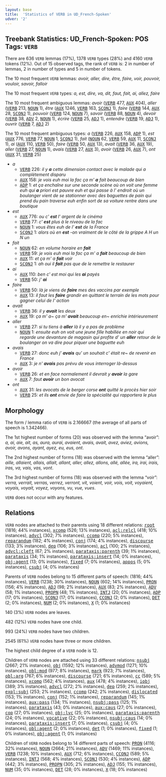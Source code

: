 ```yaml
---
layout: base
title:  'Statistics of VERB in UD_French-Spoken'
udver: '2'
---
```


## Treebank Statistics: UD_French-Spoken: POS Tags: `VERB`

There are 636 `VERB` lemmas (17%), 1378 `VERB` types (28%) and 4160 `VERB` tokens (12%).
Out of 15 observed tags, the rank of `VERB` is: 2 in number of lemmas, 2 in number of types and 5 in number of tokens.

The 10 most frequent `VERB` lemmas: <em>avoir, aller, dire, être, faire, voir, pouvoir, vouloir, savoir, falloir</em>

The 10 most frequent `VERB` types:  <em>a, est, dire, va, dit, faut, fait, ai, allez, faire</em>

The 10 most frequent ambiguous lemmas: <em>avoir</em> (<tt><a href="fr_spoken-pos-VERB.html">VERB</a></tt> 477, <tt><a href="fr_spoken-pos-AUX.html">AUX</a></tt> 404), <em>aller</em> (<tt><a href="fr_spoken-pos-VERB.html">VERB</a></tt> 213, <tt><a href="fr_spoken-pos-NOUN.html">NOUN</a></tt> 1), <em>être</em> (<tt><a href="fr_spoken-pos-AUX.html">AUX</a></tt> 1246, <tt><a href="fr_spoken-pos-VERB.html">VERB</a></tt> 163, <tt><a href="fr_spoken-pos-SCONJ.html">SCONJ</a></tt> 1), <em>faire</em> (<tt><a href="fr_spoken-pos-VERB.html">VERB</a></tt> 144, <tt><a href="fr_spoken-pos-AUX.html">AUX</a></tt> 28, <tt><a href="fr_spoken-pos-SCONJ.html">SCONJ</a></tt> 1), <em>pouvoir</em> (<tt><a href="fr_spoken-pos-VERB.html">VERB</a></tt> 124, <tt><a href="fr_spoken-pos-NOUN.html">NOUN</a></tt> 7), <em>savoir</em> (<tt><a href="fr_spoken-pos-VERB.html">VERB</a></tt> 88, <tt><a href="fr_spoken-pos-NOUN.html">NOUN</a></tt> 4), <em>devoir</em> (<tt><a href="fr_spoken-pos-VERB.html">VERB</a></tt> 38, <tt><a href="fr_spoken-pos-ADV.html">ADV</a></tt> 2, <tt><a href="fr_spoken-pos-NOUN.html">NOUN</a></tt> 1), <em>écrire</em> (<tt><a href="fr_spoken-pos-VERB.html">VERB</a></tt> 25, <tt><a href="fr_spoken-pos-ADJ.html">ADJ</a></tt> 1), <em>entendre</em> (<tt><a href="fr_spoken-pos-VERB.html">VERB</a></tt> 19, <tt><a href="fr_spoken-pos-ADJ.html">ADJ</a></tt> 1), <em>ouvrir</em> (<tt><a href="fr_spoken-pos-VERB.html">VERB</a></tt> 7, <tt><a href="fr_spoken-pos-ADJ.html">ADJ</a></tt> 2)

The 10 most frequent ambiguous types:  <em>a</em> (<tt><a href="fr_spoken-pos-VERB.html">VERB</a></tt> 226, <tt><a href="fr_spoken-pos-AUX.html">AUX</a></tt> 158, <tt><a href="fr_spoken-pos-ADP.html">ADP</a></tt> 1), <em>est</em> (<tt><a href="fr_spoken-pos-AUX.html">AUX</a></tt> 776, <tt><a href="fr_spoken-pos-VERB.html">VERB</a></tt> 77, <tt><a href="fr_spoken-pos-NOUN.html">NOUN</a></tt> 1, <tt><a href="fr_spoken-pos-SCONJ.html">SCONJ</a></tt> 1), <em>fait</em> (<tt><a href="fr_spoken-pos-NOUN.html">NOUN</a></tt> 62, <tt><a href="fr_spoken-pos-VERB.html">VERB</a></tt> 59, <tt><a href="fr_spoken-pos-AUX.html">AUX</a></tt> 11, <tt><a href="fr_spoken-pos-SCONJ.html">SCONJ</a></tt> 1), <em>ai</em> (<tt><a href="fr_spoken-pos-AUX.html">AUX</a></tt> 110, <tt><a href="fr_spoken-pos-VERB.html">VERB</a></tt> 50), <em>faire</em> (<tt><a href="fr_spoken-pos-VERB.html">VERB</a></tt> 50, <tt><a href="fr_spoken-pos-AUX.html">AUX</a></tt> 13), <em>avait</em> (<tt><a href="fr_spoken-pos-VERB.html">VERB</a></tt> 36, <tt><a href="fr_spoken-pos-AUX.html">AUX</a></tt> 19), <em>aller</em> (<tt><a href="fr_spoken-pos-VERB.html">VERB</a></tt> 27, <tt><a href="fr_spoken-pos-NOUN.html">NOUN</a></tt> 1), <em>avais</em> (<tt><a href="fr_spoken-pos-VERB.html">VERB</a></tt> 27, <tt><a href="fr_spoken-pos-AUX.html">AUX</a></tt> 3), <em>avoir</em> (<tt><a href="fr_spoken-pos-VERB.html">VERB</a></tt> 26, <tt><a href="fr_spoken-pos-AUX.html">AUX</a></tt> 7), <em>ont</em> (<tt><a href="fr_spoken-pos-AUX.html">AUX</a></tt> 31, <tt><a href="fr_spoken-pos-VERB.html">VERB</a></tt> 25)


* <em>a</em>
  * <tt><a href="fr_spoken-pos-VERB.html">VERB</a></tt> 226: <em>il y <b>a</b> cette dimension contact avec le malade qui a complètement disparu</em>
  * <tt><a href="fr_spoken-pos-AUX.html">AUX</a></tt> 158: <em>je vois euh moi la fac ça m' <b>a</b> fait beaucoup de bien</em>
  * <tt><a href="fr_spoken-pos-ADP.html">ADP</a></tt> 1: <em>et ça enchaîne sur une seconde scène où on voit une femme euh qui <b>a</b> priori est pauvre euh et qui passe à l' endroit où un boulanger vient de se stationner avec des baguettes de pain qui prend du pain traverse euh enfin sort de sa voiture rentre dans une boutique</em>
* <em>est</em>
  * <tt><a href="fr_spoken-pos-AUX.html">AUX</a></tt> 776: <em>ou c' <b>est</b> l' argent de le cinéma</em>
  * <tt><a href="fr_spoken-pos-VERB.html">VERB</a></tt> 77: <em>c' <b>est</b> plus à le niveau de la fac</em>
  * <tt><a href="fr_spoken-pos-NOUN.html">NOUN</a></tt> 1: <em>vous êtes euh de l' <b>est</b> de la France</em>
  * <tt><a href="fr_spoken-pos-SCONJ.html">SCONJ</a></tt> 1: <em>alors où en <b>est</b> -on vraiment de le côté de la grippe A H un N un</em>
* <em>fait</em>
  * <tt><a href="fr_spoken-pos-NOUN.html">NOUN</a></tt> 62: <em>en volume horaire en <b>fait</b></em>
  * <tt><a href="fr_spoken-pos-VERB.html">VERB</a></tt> 59: <em>je vois euh moi la fac ça m' a <b>fait</b> beaucoup de bien</em>
  * <tt><a href="fr_spoken-pos-AUX.html">AUX</a></tt> 11: <em>et ça m' a <b>fait</b> voir</em>
  * <tt><a href="fr_spoken-pos-SCONJ.html">SCONJ</a></tt> 1: <em>ah oui il <b>fait</b> pas que de le remettre le restaurer</em>
* <em>ai</em>
  * <tt><a href="fr_spoken-pos-AUX.html">AUX</a></tt> 110: <em>ben c' est moi qui les <b>ai</b> payés</em>
  * <tt><a href="fr_spoken-pos-VERB.html">VERB</a></tt> 50: <em>j' <b>ai</b></em>
* <em>faire</em>
  * <tt><a href="fr_spoken-pos-VERB.html">VERB</a></tt> 50: <em>là je viens de <b>faire</b> mes des vaccins par exemple</em>
  * <tt><a href="fr_spoken-pos-AUX.html">AUX</a></tt> 13: <em>il faut les <b>faire</b> grandir en quittant le terrain de les mots pour gagner celui de l' action</em>
* <em>avait</em>
  * <tt><a href="fr_spoken-pos-VERB.html">VERB</a></tt> 36: <em>il y <b>avait</b> les deux</em>
  * <tt><a href="fr_spoken-pos-AUX.html">AUX</a></tt> 19: <em>ça m' a~ ça m' <b>avait</b> beaucoup en~ enrichie intérieurement</em>
* <em>aller</em>
  * <tt><a href="fr_spoken-pos-VERB.html">VERB</a></tt> 27: <em>si tu tiens à <b>aller</b> là il y a pas de problème</em>
  * <tt><a href="fr_spoken-pos-NOUN.html">NOUN</a></tt> 1: <em>ensuite euh on voit une jeune fille habillée en noir qui regarde une devanture de magasin qui profite d' un <b>aller</b> retour de le boulanger on va dire pour piquer une baguette euh</em>
* <em>avais</em>
  * <tt><a href="fr_spoken-pos-VERB.html">VERB</a></tt> 27: <em>donc euh j' <b>avais</b> qu' un souhait c' était re~ de revenir en France</em>
  * <tt><a href="fr_spoken-pos-AUX.html">AUX</a></tt> 3: <em>je n' <b>avais</b> pas prévu de vous interroger là-dessus</em>
* <em>avoir</em>
  * <tt><a href="fr_spoken-pos-VERB.html">VERB</a></tt> 26: <em>et en face normalement il devrait y <b>avoir</b> la gare</em>
  * <tt><a href="fr_spoken-pos-AUX.html">AUX</a></tt> 7: <em>faut <b>avoir</b> un bon avocat</em>
* <em>ont</em>
  * <tt><a href="fr_spoken-pos-AUX.html">AUX</a></tt> 31: <em>les avocats de le berger corse <b>ont</b> quitté le procès hier soir</em>
  * <tt><a href="fr_spoken-pos-VERB.html">VERB</a></tt> 25: <em>et ils <b>ont</b> envie de faire la spécialité qui rapportera le plus</em>

## Morphology

The form / lemma ratio of `VERB` is 2.166667 (the average of all parts of speech is 1.342466).

The 1st highest number of forms (20) was observed with the lemma “avoir”: <em>a, ai, aie, ait, as, aura, aurai, avaient, avais, avait, avez, aviez, avions, avoir, avons, ayant, ayez, eu, eus, ont</em>.

The 2nd highest number of forms (18) was observed with the lemma “aller”: <em>aille, allaient, allais, allait, allant, aller, allez, allons, allé, allée, ira, irai, irais, iras, va, vais, vas, vont</em>.

The 3rd highest number of forms (18) was observed with the lemma “voir”: <em>verra, verrait, verras, verrez, verront, vit, voient, voir, vois, voit, voyaient, voyais, voyait, voyez, voyons, vu, vue, vues</em>.

`VERB` does not occur with any features.


## Relations

`VERB` nodes are attached to their parents using 18 different relations: <tt><a href="fr_spoken-dep-root.html">root</a></tt> (1816; 44% instances), <tt><a href="fr_spoken-dep-xcomp.html">xcomp</a></tt> (526; 13% instances), <tt><a href="fr_spoken-dep-acl-relcl.html">acl:relcl</a></tt> (418; 10% instances), <tt><a href="fr_spoken-dep-advcl.html">advcl</a></tt> (302; 7% instances), <tt><a href="fr_spoken-dep-ccomp.html">ccomp</a></tt> (220; 5% instances), <tt><a href="fr_spoken-dep-reparandum.html">reparandum</a></tt> (182; 4% instances), <tt><a href="fr_spoken-dep-conj.html">conj</a></tt> (174; 4% instances), <tt><a href="fr_spoken-dep-discourse.html">discourse</a></tt> (133; 3% instances), <tt><a href="fr_spoken-dep-dep.html">dep</a></tt> (106; 3% instances), <tt><a href="fr_spoken-dep-acl.html">acl</a></tt> (100; 2% instances), <tt><a href="fr_spoken-dep-advcl-cleft.html">advcl:cleft</a></tt> (67; 2% instances), <tt><a href="fr_spoken-dep-parataxis-parenth.html">parataxis:parenth</a></tt> (39; 1% instances), <tt><a href="fr_spoken-dep-parataxis.html">parataxis</a></tt> (34; 1% instances), <tt><a href="fr_spoken-dep-parataxis-insert.html">parataxis:insert</a></tt> (14; 0% instances), <tt><a href="fr_spoken-dep-obj-agent.html">obj:agent</a></tt> (13; 0% instances), <tt><a href="fr_spoken-dep-fixed.html">fixed</a></tt> (7; 0% instances), <tt><a href="fr_spoken-dep-appos.html">appos</a></tt> (5; 0% instances), <tt><a href="fr_spoken-dep-csubj.html">csubj</a></tt> (4; 0% instances)

Parents of `VERB` nodes belong to 15 different parts of speech:  (1816; 44% instances), <tt><a href="fr_spoken-pos-VERB.html">VERB</a></tt> (1238; 30% instances), <tt><a href="fr_spoken-pos-NOUN.html">NOUN</a></tt> (602; 14% instances), <tt><a href="fr_spoken-pos-PRON.html">PRON</a></tt> (156; 4% instances), <tt><a href="fr_spoken-pos-ADJ.html">ADJ</a></tt> (98; 2% instances), <tt><a href="fr_spoken-pos-AUX.html">AUX</a></tt> (83; 2% instances), <tt><a href="fr_spoken-pos-ADV.html">ADV</a></tt> (58; 1% instances), <tt><a href="fr_spoken-pos-PROPN.html">PROPN</a></tt> (48; 1% instances), <tt><a href="fr_spoken-pos-INTJ.html">INTJ</a></tt> (20; 0% instances), <tt><a href="fr_spoken-pos-ADP.html">ADP</a></tt> (17; 0% instances), <tt><a href="fr_spoken-pos-SCONJ.html">SCONJ</a></tt> (17; 0% instances), <tt><a href="fr_spoken-pos-CCONJ.html">CCONJ</a></tt> (2; 0% instances), <tt><a href="fr_spoken-pos-DET.html">DET</a></tt> (2; 0% instances), <tt><a href="fr_spoken-pos-NUM.html">NUM</a></tt> (2; 0% instances), <tt><a href="fr_spoken-pos-X.html">X</a></tt> (1; 0% instances)

140 (3%) `VERB` nodes are leaves.

482 (12%) `VERB` nodes have one child.

993 (24%) `VERB` nodes have two children.

2545 (61%) `VERB` nodes have three or more children.

The highest child degree of a `VERB` node is 12.

Children of `VERB` nodes are attached using 33 different relations: <tt><a href="fr_spoken-dep-nsubj.html">nsubj</a></tt> (2667; 21% instances), <tt><a href="fr_spoken-dep-obj.html">obj</a></tt> (1592; 12% instances), <tt><a href="fr_spoken-dep-advmod.html">advmod</a></tt> (1271; 10% instances), <tt><a href="fr_spoken-dep-obl-mod.html">obl:mod</a></tt> (977; 8% instances), <tt><a href="fr_spoken-dep-mark.html">mark</a></tt> (923; 7% instances), <tt><a href="fr_spoken-dep-obl-arg.html">obl:arg</a></tt> (767; 6% instances), <tt><a href="fr_spoken-dep-discourse.html">discourse</a></tt> (721; 6% instances), <tt><a href="fr_spoken-dep-cc.html">cc</a></tt> (589; 5% instances), <tt><a href="fr_spoken-dep-xcomp.html">xcomp</a></tt> (562; 4% instances), <tt><a href="fr_spoken-dep-aux.html">aux</a></tt> (478; 4% instances), <tt><a href="fr_spoken-dep-iobj.html">iobj</a></tt> (389; 3% instances), <tt><a href="fr_spoken-dep-advcl.html">advcl</a></tt> (272; 2% instances), <tt><a href="fr_spoken-dep-dep.html">dep</a></tt> (259; 2% instances), <tt><a href="fr_spoken-dep-expl-subj.html">expl:subj</a></tt> (253; 2% instances), <tt><a href="fr_spoken-dep-ccomp.html">ccomp</a></tt> (242; 2% instances), <tt><a href="fr_spoken-dep-dislocated.html">dislocated</a></tt> (153; 1% instances), <tt><a href="fr_spoken-dep-conj.html">conj</a></tt> (152; 1% instances), <tt><a href="fr_spoken-dep-reparandum.html">reparandum</a></tt> (145; 1% instances), <tt><a href="fr_spoken-dep-aux-pass.html">aux:pass</a></tt> (134; 1% instances), <tt><a href="fr_spoken-dep-nsubj-pass.html">nsubj:pass</a></tt> (125; 1% instances), <tt><a href="fr_spoken-dep-parataxis.html">parataxis</a></tt> (43; 0% instances), <tt><a href="fr_spoken-dep-aux-caus.html">aux:caus</a></tt> (27; 0% instances), <tt><a href="fr_spoken-dep-cop.html">cop</a></tt> (27; 0% instances), <tt><a href="fr_spoken-dep-obj-lvc.html">obj:lvc</a></tt> (25; 0% instances), <tt><a href="fr_spoken-dep-parataxis-parenth.html">parataxis:parenth</a></tt> (24; 0% instances), <tt><a href="fr_spoken-dep-vocative.html">vocative</a></tt> (22; 0% instances), <tt><a href="fr_spoken-dep-nsubj-caus.html">nsubj:caus</a></tt> (14; 0% instances), <tt><a href="fr_spoken-dep-parataxis-insert.html">parataxis:insert</a></tt> (7; 0% instances), <tt><a href="fr_spoken-dep-csubj.html">csubj</a></tt> (4; 0% instances), <tt><a href="fr_spoken-dep-obl-agent.html">obl:agent</a></tt> (2; 0% instances), <tt><a href="fr_spoken-dep-det.html">det</a></tt> (1; 0% instances), <tt><a href="fr_spoken-dep-fixed.html">fixed</a></tt> (1; 0% instances), <tt><a href="fr_spoken-dep-obj-agent.html">obj:agent</a></tt> (1; 0% instances)

Children of `VERB` nodes belong to 14 different parts of speech: <tt><a href="fr_spoken-pos-PRON.html">PRON</a></tt> (4116; 32% instances), <tt><a href="fr_spoken-pos-NOUN.html">NOUN</a></tt> (2664; 21% instances), <tt><a href="fr_spoken-pos-ADV.html">ADV</a></tt> (1469; 11% instances), <tt><a href="fr_spoken-pos-VERB.html">VERB</a></tt> (1238; 10% instances), <tt><a href="fr_spoken-pos-AUX.html">AUX</a></tt> (712; 6% instances), <tt><a href="fr_spoken-pos-CCONJ.html">CCONJ</a></tt> (589; 5% instances), <tt><a href="fr_spoken-pos-INTJ.html">INTJ</a></tt> (568; 4% instances), <tt><a href="fr_spoken-pos-SCONJ.html">SCONJ</a></tt> (530; 4% instances), <tt><a href="fr_spoken-pos-ADP.html">ADP</a></tt> (442; 3% instances), <tt><a href="fr_spoken-pos-PROPN.html">PROPN</a></tt> (305; 2% instances), <tt><a href="fr_spoken-pos-ADJ.html">ADJ</a></tt> (155; 1% instances), <tt><a href="fr_spoken-pos-NUM.html">NUM</a></tt> (35; 0% instances), <tt><a href="fr_spoken-pos-DET.html">DET</a></tt> (28; 0% instances), <tt><a href="fr_spoken-pos-X.html">X</a></tt> (18; 0% instances)

